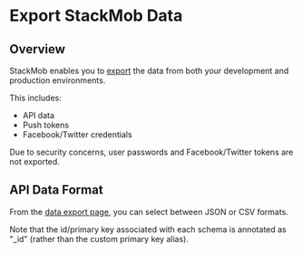 Export StackMob Data
=====================================

## Overview

StackMob enables you to
[export](https://dashboard.stackmob.com/data/export) the data from both your
development and production environments.

This includes:
* API data 
* Push tokens
* Facebook/Twitter credentials

Due to security concerns, user passwords and Facebook/Twitter tokens are
not exported.

## API Data Format

From the [data export page](https://dashboard.stackmob.com/data/export),
you can select between JSON or CSV formats.

Note that the id/primary key associated with each schema is annotated as "_id"
(rather than the custom primary key alias).

